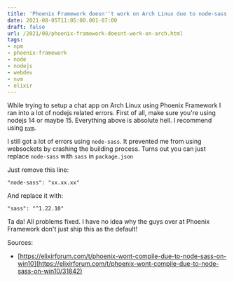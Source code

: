 ```yaml
---
title: 'Phoenix Framework doesn''t work on Arch Linux due to node-sass'
date: 2021-08-05T11:05:00.001-07:00
draft: false
url: /2021/08/phoenix-framework-doesnt-work-on-arch.html
tags: 
- npm
- phoenix-framework
- node
- nodejs
- webdev
- nvm
- elixir
---
```


While trying to setup a chat app on Arch Linux using Phoenix Framework I ran into a lot of nodejs related errors. First of all, make sure you're using nodejs 14 or maybe 15. Everything above is absolute hell. I recommend using [`nvm`](https://github.com/nvm-sh/nvm).

I still got a lot of errors using `node-sass`. It prevented me from using websockets by crashing the building process. Turns out you can just replace `node-sass` with `sass` in `package.json`

Just remove this line:

```
"node-sass": "xx.xx.xx"
```

And replace it with:

```
"sass": "^1.22.10"
```

Ta da! All problems fixed. I have no idea why the guys over at Phoenix Framework don't just ship this as the default!

Sources:

*   [https://elixirforum.com/t/phoenix-wont-compile-due-to-node-sass-on-win10](https://elixirforum.com/t/phoenix-wont-compile-due-to-node-sass-on-win10/31842)
